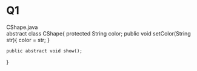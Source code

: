# Q1
CShape.java        
abstract class CShape{
    protected String color;
    public void setColor(String str){
        color = str;
    }


    public abstract void show();
}

